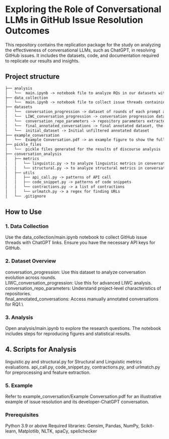 # Exploring the Role of Conversational LLMs in GitHub Issue Resolution Outcomes
This repository contains the replication package for the study on analyzing the effectiveness of conversational LLMs, such as ChatGPT, in resolving GitHub issues. It includes the datasets, code, and documentation required to replicate our results and insights.
## Project structure
```md
├── analysis
│   └──  main.ipynb -> notebook file to analyze RQs in our datasets with markdowns that separate each part
├── data_collection
│   └──  main.ipynb -> notebook file to collect issue threads containing chatgpt links
├── datasets
│   └──  conversation_progression -> dataset of rounds of each prompt and answer in each conversation to analyze discourse features
│   └──  LIWC_conversation_progression -> conversation progression dataset with LIWC measures to analyze discourse features
│   └──  conversation_repo_parameters -> repository parameters extracted for each project in the conversation
│   └──  final_annotated_conversations -> final annotated dataset, the result of our manual process for RQ1
│   └──  initial_dataset -> Initial unfiltered annotated dataset
├── example_conversation
│   └──  Example Conversation.pdf -> an example figure to show the full story behind an issue thread using chatgpt
├── pickle_files
│   └──  pickle files generated for the results of discourse analysis
├── conversation_analysis
│   ├── metrics
│   │   └── linguistic.py -> to analyze linguistic metrics in conversation
│   │   └── structural.py -> to analyze structural metrics in conversation
│   ├── utils
│   │   ├── api_call.py -> patterns of API call
│   │   ├── code_snippet.py -> patterns of code snippets
│   │   └── contractions.py -> a list of contractions
│   │   └── urlmatch.py -> a regex for finding URLs
│   └── .gitignore
```

## How to Use
### 1. Data Collection
Use the data_collection/main.ipynb notebook to collect GitHub issue threads with ChatGPT links.
Ensure you have the necessary API keys for GitHub.

### 2. Dataset Overview
conversation_progression: Use this dataset to analyze conversation evolution across rounds.\
LIWC_conversation_progression: Use this for advanced LIWC analysis.\
conversation_repo_parameters: Understand project-level characteristics of repositories.\
final_annotated_conversations: Access manually annotated conversations for RQ1.\

### 3. Analysis
Open analysis/main.ipynb to explore the research questions.
The notebook includes steps for reproducing figures and statistical results.

## 4. Scripts for Analysis
linguistic.py and structural.py for Structural and Linguistic metrics evaluations.
api_call.py, code_snippet.py, contractions.py, and urlmatch.py for preprocessing and feature extraction.

### 5. Example
Refer to example_conversation/Example Conversation.pdf for an illustrative example of issue resolution and its developer-ChatGPT conversation.

### Prerequisites
Python 3.9 or above
Required libraries: Gensim, Pandas, NumPy, Scikit-learn, Matplotlib, NLTK, spaCy, spellchecker
